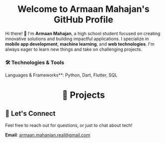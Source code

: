 <h1 align="center"> Welcome to Armaan Mahajan's GitHub Profile </h1>

Hi there! 👋 I'm **Armaan Mahajan**, a high school student focused on creating innovative solutions and building impactful applications. I specialize in **mobile app development**, **machine learning**, and **web technologies**. I'm always eager to learn new things and take on challenging projects.

<h3> 🛠️ Technologies & Tools </h3>
<p> Languages & Frameworks**: Python, Dart, Flutter, SQL </p>

<h1 align="center"> 🚀 Projects </h1>

## 💬 Let's Connect
<p> Feel free to reach out for questions, or just to chat about tech! </p>

**Email**: [armaan.mahanjan.real@gmail.com](mailto:armaan.mahanjan.real@gmail.com)
